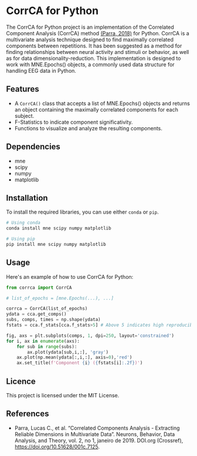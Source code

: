 # CorrCA for Python

The CorrCA for Python project is an implementation of the Correlated Component Analysis (CorrCA) method [(Parra, 2018)](https://arxiv.org/abs/1801.08881) for Python. CorrCA is a multivariate analysis technique designed to find maximally correlated components between repetitions. It has been suggested as a method for finding relationships between neural activity and stimuli or behavior, as well as for data dimensionality-reduction. This implementation is designed to work with MNE.Epochs() objects, a commonly used data structure for handling EEG data in Python.

## Features

- A `CorrCA()` class that accepts a list of MNE.Epochs() objects and returns an object containing the maximally correlated components for each subject.
- F-Statistics to indicate component significativity.
- Functions to visualize and analyze the resulting components.

## Dependencies

- mne
- scipy
- numpy
- matplotlib

## Installation

To install the required libraries, you can use either `conda` or `pip`.

```bash
# Using conda
conda install mne scipy numpy matplotlib

# Using pip
pip install mne scipy numpy matplotlib
```

## Usage
Here's an example of how to use CorrCA for Python:
```python
from corrca import CorrCA

# list_of_epochs = [mne.Epochs(...), ...]

corrca = CorrCA(list_of_epochs)
ydata = cca.get_comps()
subs, comps, times = np.shape(ydata)
fstats = cca.f_stats[cca.f_stats>5] # Above 5 indicates high reproducibility

fig, axs = plt.subplots(comps, 1, dpi=250, layout='constrained')
for i, ax in enumerate(axs):
    for sub in range(subs):
        ax.plot(ydata[sub,i,:], 'gray')
    ax.plot(np.mean(ydata[:,i,:], axis=0),'red')
    ax.set_title(f'Component {i} ({fstats[i]:.2f})')
```

## Licence
This project is licensed under the MIT License.

## References
* Parra, Lucas C., et al. “Correlated Components Analysis - Extracting Reliable Dimensions in Multivariate Data”. Neurons, Behavior, Data Analysis, and Theory, vol. 2, no 1, janeiro de 2019. DOI.org (Crossref), https://doi.org/10.51628/001c.7125.